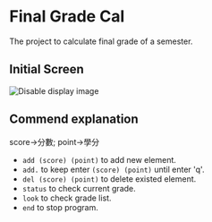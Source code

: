 # Final Grade Cal

The project to calculate final grade of a semester.

## Initial Screen

![Disable display image](initial.png=60%x)

## Commend explanation

score->分數; point->學分

- `add (score) (point)` to add new element.
- `add.` to keep enter `(score) (point)` until enter 'q'.
- `del (score) (point)` to delete existed element.
- `status` to check current grade.
- `look` to check grade list.
- `end` to stop program.